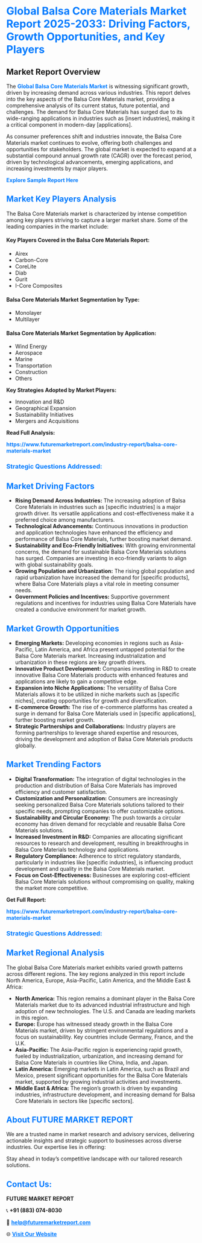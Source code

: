 <h1 style="color: #007BFF;">Global Balsa Core Materials Market Report 2025-2033: Driving Factors, Growth Opportunities, and Key Players</h1>

<section id="overview">
<h2>Market Report Overview</h2>
<p>The <a href="https://www.futuremarketreport.com/industry-report/balsa-core-materials-market" style="color: #007BFF; text-decoration: none;"><strong>Global Balsa Core Materials Market</strong></a> is witnessing significant growth, driven by increasing demand across various industries. This report delves into the key aspects of the Balsa Core Materials market, providing a comprehensive analysis of its current status, future potential, and challenges. The demand for Balsa Core Materials has surged due to its wide-ranging applications in industries such as [insert industries], making it a critical component in modern-day [applications].</p>
<p>As consumer preferences shift and industries innovate, the Balsa Core Materials market continues to evolve, offering both challenges and opportunities for stakeholders. The global market is expected to expand at a substantial compound annual growth rate (CAGR) over the forecast period, driven by technological advancements, emerging applications, and increasing investments by major players.</p>
</section>

<section id="overview">
<p><a href="https://www.futuremarketreport.com/request-sample/reportId=63989" style="color: #007BFF; text-decoration: none;"><strong>Explore Sample Report Here</strong></a></p>
</section>

<section id="key-players">
<h2 style="color: #007BFF;">Market Key Players Analysis</h2>
<p>The Balsa Core Materials market is characterized by intense competition among key players striving to capture a larger market share. Some of the leading companies in the market include:</p>
<h4>Key Players Covered in the Balsa Core Materials Report:</h4>
<ul><li>Airex</li><li>Carbon-Core</li><li>CoreLite</li><li>Diab</li><li>Gurit</li><li>I-Core Composites</li></ul>
<h4>Balsa Core Materials Market Segmentation by Type:</h4>
<ul><li>Monolayer</li><li>Multilayer</li></ul>

<h4>Balsa Core Materials Market Segmentation by Application:</h4>
<ul><li>Wind Energy</li><li>Aerospace</li><li>Marine</li><li>Transportation</li><li>Construction</li><li>Others</li></ul>
<p><strong>Key Strategies Adopted by Market Players:</strong></p>
<ul>
<li>Innovation and R&D</li>
<li>Geographical Expansion</li>
<li>Sustainability Initiatives</li>
<li>Mergers and Acquisitions</li>
</ul>
</section>

<section>
<p><strong>Read Full Analysis: </strong></p><a href="https://www.futuremarketreport.com/industry-report/balsa-core-materials-market" style="color: #007BFF; text-decoration: none;"><strong>https://www.futuremarketreport.com/industry-report/balsa-core-materials-market</strong></a>
<h3 style="color: #007BFF;">Strategic Questions Addressed:</h3>
</section>

<section id="driving-factors">
<h2 style="color: #007BFF;">Market Driving Factors</h2>
<ul>
<li><strong>Rising Demand Across Industries:</strong> The increasing adoption of Balsa Core Materials in industries such as [specific industries] is a major growth driver. Its versatile applications and cost-effectiveness make it a preferred choice among manufacturers.</li>
<li><strong>Technological Advancements:</strong> Continuous innovations in production and application technologies have enhanced the efficiency and performance of Balsa Core Materials, further boosting market demand.</li>
<li><strong>Sustainability and Eco-Friendly Initiatives:</strong> With growing environmental concerns, the demand for sustainable Balsa Core Materials solutions has surged. Companies are investing in eco-friendly variants to align with global sustainability goals.</li>
<li><strong>Growing Population and Urbanization:</strong> The rising global population and rapid urbanization have increased the demand for [specific products], where Balsa Core Materials plays a vital role in meeting consumer needs.</li>
<li><strong>Government Policies and Incentives:</strong> Supportive government regulations and incentives for industries using Balsa Core Materials have created a conducive environment for market growth.</li>
</ul>
</section>

<section id="growth-opportunities">
<h2 style="color: #007BFF;">Market Growth Opportunities</h2>
<ul>
<li><strong>Emerging Markets:</strong> Developing economies in regions such as Asia-Pacific, Latin America, and Africa present untapped potential for the Balsa Core Materials market. Increasing industrialization and urbanization in these regions are key growth drivers.</li>
<li><strong>Innovative Product Development:</strong> Companies investing in R&D to create innovative Balsa Core Materials products with enhanced features and applications are likely to gain a competitive edge.</li>
<li><strong>Expansion into Niche Applications:</strong> The versatility of Balsa Core Materials allows it to be utilized in niche markets such as [specific niches], creating opportunities for growth and diversification.</li>
<li><strong>E-commerce Growth:</strong> The rise of e-commerce platforms has created a surge in demand for Balsa Core Materials used in [specific applications], further boosting market growth.</li>
<li><strong>Strategic Partnerships and Collaborations:</strong> Industry players are forming partnerships to leverage shared expertise and resources, driving the development and adoption of Balsa Core Materials products globally.</li>
</ul>
</section>

<section id="trending-factors">
<h2 style="color: #007BFF;">Market Trending Factors</h2>
<ul>
<li><strong>Digital Transformation:</strong> The integration of digital technologies in the production and distribution of Balsa Core Materials has improved efficiency and customer satisfaction.</li>
<li><strong>Customization and Personalization:</strong> Consumers are increasingly seeking personalized Balsa Core Materials solutions tailored to their specific needs, prompting companies to offer customizable options.</li>
<li><strong>Sustainability and Circular Economy:</strong> The push towards a circular economy has driven demand for recyclable and reusable Balsa Core Materials solutions.</li>
<li><strong>Increased Investment in R&D:</strong> Companies are allocating significant resources to research and development, resulting in breakthroughs in Balsa Core Materials technology and applications.</li>
<li><strong>Regulatory Compliance:</strong> Adherence to strict regulatory standards, particularly in industries like [specific industries], is influencing product development and quality in the Balsa Core Materials market.</li>
<li><strong>Focus on Cost-Effectiveness:</strong> Businesses are exploring cost-efficient Balsa Core Materials solutions without compromising on quality, making the market more competitive.</li>
</ul>
</section>

<section>
<p><strong>Get Full Report: </strong></p><a href="https://www.futuremarketreport.com/industry-report/balsa-core-materials-market" style="color: #007BFF; text-decoration: none;"><strong>https://www.futuremarketreport.com/industry-report/balsa-core-materials-market</strong></a>
<h3 style="color: #007BFF;">Strategic Questions Addressed:</h3>
</section>


<section id="regional-analysis">
<h2 style="color: #007BFF;">Market Regional Analysis</h2>
<p>The global Balsa Core Materials market exhibits varied growth patterns across different regions. The key regions analyzed in this report include North America, Europe, Asia-Pacific, Latin America, and the Middle East & Africa:</p>
<ul>
<li><strong>North America:</strong> This region remains a dominant player in the Balsa Core Materials market due to its advanced industrial infrastructure and high adoption of new technologies. The U.S. and Canada are leading markets in this region.</li>
<li><strong>Europe:</strong> Europe has witnessed steady growth in the Balsa Core Materials market, driven by stringent environmental regulations and a focus on sustainability. Key countries include Germany, France, and the U.K.</li>
<li><strong>Asia-Pacific:</strong> The Asia-Pacific region is experiencing rapid growth, fueled by industrialization, urbanization, and increasing demand for Balsa Core Materials in countries like China, India, and Japan.</li>
<li><strong>Latin America:</strong> Emerging markets in Latin America, such as Brazil and Mexico, present significant opportunities for the Balsa Core Materials market, supported by growing industrial activities and investments.</li>
<li><strong>Middle East & Africa:</strong> The region’s growth is driven by expanding industries, infrastructure development, and increasing demand for Balsa Core Materials in sectors like [specific sectors].</li>
</ul>
</section>

<footer>
<h2 style="color: #007BFF;">About FUTURE MARKET REPORT</h2>
<p>We are a trusted name in market research and advisory services, delivering actionable insights and strategic support to businesses across diverse industries. Our expertise lies in offering:</p>

<p>Stay ahead in today’s competitive landscape with our tailored research solutions.</p>

<h2 style="color: #007BFF;">Contact Us:</h2>
<p><strong>FUTURE MARKET REPORT</strong></p>
<p>📞 <strong>+91 (883) 074-8030</strong></p>
<p>📧 <strong><a href="mailto:help@futuremarketreport.com" style="color: #007BFF;">help@futuremarketreport.com</a></strong></p>
<p>🌐 <strong><a href="https://www.futuremarketreport.com/" style="color: #007BFF;">Visit Our Website</a></strong></p>
</footer>